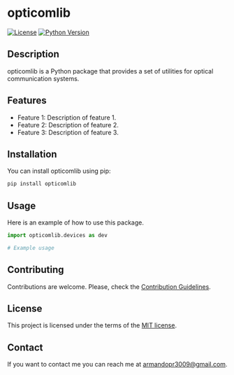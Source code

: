 # opticomlib

[![License](https://img.shields.io/badge/license-MIT-blue.svg)](https://github.com/your-username/opticomlib/blob/main/LICENSE)
[![Python Version](https://img.shields.io/badge/python-3.7%20|%203.8%20|%203.9-blue)](https://www.python.org/downloads/release/python-390/)

## Description

opticomlib is a Python package that provides a set of utilities for optical communication systems.

## Features

- Feature 1: Description of feature 1.
- Feature 2: Description of feature 2.
- Feature 3: Description of feature 3.

## Installation

You can install opticomlib using pip:
    
```bash
pip install opticomlib
```

## Usage

Here is an example of how to use this package.

```python
import opticomlib.devices as dev

# Example usage
```

## Contributing

Contributions are welcome. Please, check the [Contribution Guidelines](CONTRIBUTING.md).

## License

This project is licensed under the terms of the [MIT license](LICENSE.md).

## Contact

If you want to contact me you can reach me at <armandopr3009@gmail.com>.
